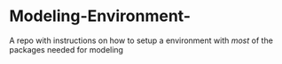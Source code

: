 # Modeling-Environment-
A repo with instructions on how to setup a environment with *most* of the packages needed for modeling

